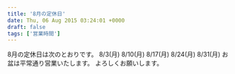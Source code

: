 ```yaml
---
title: '8月の定休日'
date: Thu, 06 Aug 2015 03:24:01 +0000
draft: false
tags: ['営業時間']
---
```


8月の定休日は次のとおりです。 8/3(月) 8/10(月) 8/17(月) 8/24(月) 8/31(月) お盆は平常通り営業いたします。 よろしくお願いします。